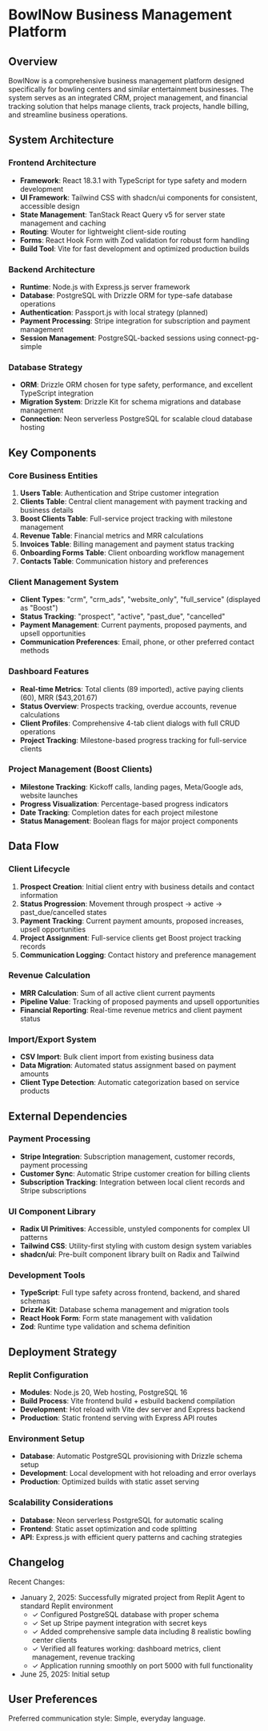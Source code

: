 # BowlNow Business Management Platform

## Overview

BowlNow is a comprehensive business management platform designed specifically for bowling centers and similar entertainment businesses. The system serves as an integrated CRM, project management, and financial tracking solution that helps manage clients, track projects, handle billing, and streamline business operations.

## System Architecture

### Frontend Architecture
- **Framework**: React 18.3.1 with TypeScript for type safety and modern development
- **UI Framework**: Tailwind CSS with shadcn/ui components for consistent, accessible design
- **State Management**: TanStack React Query v5 for server state management and caching
- **Routing**: Wouter for lightweight client-side routing
- **Forms**: React Hook Form with Zod validation for robust form handling
- **Build Tool**: Vite for fast development and optimized production builds

### Backend Architecture
- **Runtime**: Node.js with Express.js server framework
- **Database**: PostgreSQL with Drizzle ORM for type-safe database operations
- **Authentication**: Passport.js with local strategy (planned)
- **Payment Processing**: Stripe integration for subscription and payment management
- **Session Management**: PostgreSQL-backed sessions using connect-pg-simple

### Database Strategy
- **ORM**: Drizzle ORM chosen for type safety, performance, and excellent TypeScript integration
- **Migration System**: Drizzle Kit for schema migrations and database management
- **Connection**: Neon serverless PostgreSQL for scalable cloud database hosting

## Key Components

### Core Business Entities
1. **Users Table**: Authentication and Stripe customer integration
2. **Clients Table**: Central client management with payment tracking and business details
3. **Boost Clients Table**: Full-service project tracking with milestone management
4. **Revenue Table**: Financial metrics and MRR calculations
5. **Invoices Table**: Billing management and payment status tracking
6. **Onboarding Forms Table**: Client onboarding workflow management
7. **Contacts Table**: Communication history and preferences

### Client Management System
- **Client Types**: "crm", "crm_ads", "website_only", "full_service" (displayed as "Boost")
- **Status Tracking**: "prospect", "active", "past_due", "cancelled"
- **Payment Management**: Current payments, proposed payments, and upsell opportunities
- **Communication Preferences**: Email, phone, or other preferred contact methods

### Dashboard Features
- **Real-time Metrics**: Total clients (89 imported), active paying clients (60), MRR ($43,201.67)
- **Status Overview**: Prospects tracking, overdue accounts, revenue calculations
- **Client Profiles**: Comprehensive 4-tab client dialogs with full CRUD operations
- **Project Tracking**: Milestone-based progress tracking for full-service clients

### Project Management (Boost Clients)
- **Milestone Tracking**: Kickoff calls, landing pages, Meta/Google ads, website launches
- **Progress Visualization**: Percentage-based progress indicators
- **Date Tracking**: Completion dates for each project milestone
- **Status Management**: Boolean flags for major project components

## Data Flow

### Client Lifecycle
1. **Prospect Creation**: Initial client entry with business details and contact information
2. **Status Progression**: Movement through prospect → active → past_due/cancelled states
3. **Payment Tracking**: Current payment amounts, proposed increases, upsell opportunities
4. **Project Assignment**: Full-service clients get Boost project tracking records
5. **Communication Logging**: Contact history and preference management

### Revenue Calculation
- **MRR Calculation**: Sum of all active client current payments
- **Pipeline Value**: Tracking of proposed payments and upsell opportunities
- **Financial Reporting**: Real-time revenue metrics and client payment status

### Import/Export System
- **CSV Import**: Bulk client import from existing business data
- **Data Migration**: Automated status assignment based on payment amounts
- **Client Type Detection**: Automatic categorization based on service products

## External Dependencies

### Payment Processing
- **Stripe Integration**: Subscription management, customer records, payment processing
- **Customer Sync**: Automatic Stripe customer creation for billing clients
- **Subscription Tracking**: Integration between local client records and Stripe subscriptions

### UI Component Library
- **Radix UI Primitives**: Accessible, unstyled components for complex UI patterns
- **Tailwind CSS**: Utility-first styling with custom design system variables
- **shadcn/ui**: Pre-built component library built on Radix and Tailwind

### Development Tools
- **TypeScript**: Full type safety across frontend, backend, and shared schemas
- **Drizzle Kit**: Database schema management and migration tools
- **React Hook Form**: Form state management with validation
- **Zod**: Runtime type validation and schema definition

## Deployment Strategy

### Replit Configuration
- **Modules**: Node.js 20, Web hosting, PostgreSQL 16
- **Build Process**: Vite frontend build + esbuild backend compilation
- **Development**: Hot reload with Vite dev server and Express backend
- **Production**: Static frontend serving with Express API routes

### Environment Setup
- **Database**: Automatic PostgreSQL provisioning with Drizzle schema setup
- **Development**: Local development with hot reloading and error overlays
- **Production**: Optimized builds with static asset serving

### Scalability Considerations
- **Database**: Neon serverless PostgreSQL for automatic scaling
- **Frontend**: Static asset optimization and code splitting
- **API**: Express.js with efficient query patterns and caching strategies

## Changelog

Recent Changes:
- January 2, 2025: Successfully migrated project from Replit Agent to standard Replit environment
  - ✓ Configured PostgreSQL database with proper schema
  - ✓ Set up Stripe payment integration with secret keys
  - ✓ Added comprehensive sample data including 8 realistic bowling center clients
  - ✓ Verified all features working: dashboard metrics, client management, revenue tracking
  - ✓ Application running smoothly on port 5000 with full functionality
- June 25, 2025: Initial setup

## User Preferences

Preferred communication style: Simple, everyday language.